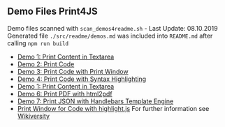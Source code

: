  
## Demo Files Print4JS
Demo files scanned with `scan_demos4readme.sh` - Last Update: 08.10.2019
Generated file `./src/readme/demos.md` was included into `README.md` after calling `npm run build` 
* [Demo 1: Print Content in Textarea](https://niebert.gitlab.io/print4js/demo1_load_into_textarea.html)
* [Demo 2: Print Code](https://niebert.gitlab.io/print4js/demo2_print_code.html)
* [Demo 3: Print Code with Print Window ](https://niebert.gitlab.io/print4js/demo3_print_win_code.html)
* [Demo 4: Print Code with Syntax Highlighting](https://niebert.gitlab.io/print4js/demo4_print_code_highlight.html)
* [Demo 1: Print Content in Textarea](https://niebert.gitlab.io/print4js/demo5_print_js.html)
* [Demo 6: Print PDF with html2pdf](https://niebert.gitlab.io/print4js/demo6_print_html2pdf.html)
* [Demo 7: Print JSON with Handlebars Template Engine](https://niebert.gitlab.io/print4js/demo7_print_handlebars4print.html)
* [Print Window for Code with highlight.js](https://niebert.gitlab.io/print4js/print_win_code.html)
For further information see [Wikiversity](https://en.wikiversity.org/wiki/AppLSAC)
 
